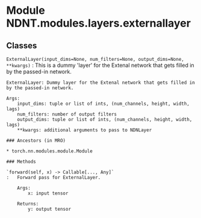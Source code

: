 Module NDNT.modules.layers.externallayer
========================================

Classes
-------

`ExternalLayer(input_dims=None, num_filters=None, output_dims=None, **kwargs)`
:   This is a dummy 'layer' for the Extenal network that gets filled in by the passed-in network.
    
    ExternalLayer: Dummy layer for the Extenal network that gets filled in by the passed-in network.
    
    Args:
        input_dims: tuple or list of ints, (num_channels, height, width, lags)
        num_filters: number of output filters
        output_dims: tuple or list of ints, (num_channels, height, width, lags)
        **kwargs: additional arguments to pass to NDNLayer

    ### Ancestors (in MRO)

    * torch.nn.modules.module.Module

    ### Methods

    `forward(self, x) ‑> Callable[..., Any]`
    :   Forward pass for ExternalLayer.
        
        Args:
            x: input tensor
        
        Returns:
            y: output tensor
